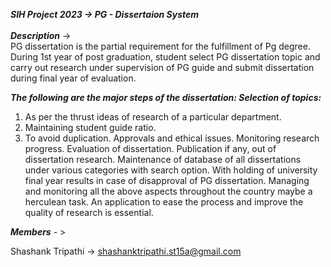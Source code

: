 ***SIH Project 2023 -> PG - Dissertaion System***<br>
<br>
***Description*** -> 	
PG dissertation is the partial requirement for the fulfillment of Pg degree. During 1st year of post graduation, student select PG dissertation topic and carry out research under supervision of PG guide and submit dissertation during final year of evaluation. 

***The following are the major steps of the dissertation: Selection of topics:***
1. As per the thrust ideas of research of a particular department.
2. Maintaining student guide ratio.
3. To avoid duplication. Approvals and ethical issues. Monitoring research progress. Evaluation of dissertation. Publication if any, out of dissertation research. Maintenance of database of all dissertations under various categories with search option. With holding of university final year results in case of disapproval of PG dissertation. Managing and monitoring all the above aspects throughout the country maybe a herculean task. An application to ease the process and improve the quality of research is essential.<br>

***Members*** - >

Shashank Tripathi  -> shashanktripathi.st15a@gmail.com


